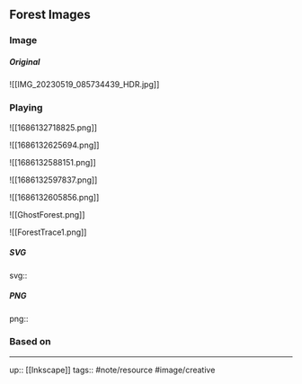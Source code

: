 ## Forest Images

### Image

##### Original

![[IMG_20230519_085734439_HDR.jpg]]


### Playing

![[1686132718825.png]]

![[1686132625694.png]]

![[1686132588151.png]]

![[1686132597837.png]]

![[1686132605856.png]]


![[GhostForest.png]]

![[ForestTrace1.png]]


##### SVG

svg:: 

##### PNG

png:: 

### Based on



---
up:: [[Inkscape]]
tags:: #note/resource #image/creative 
